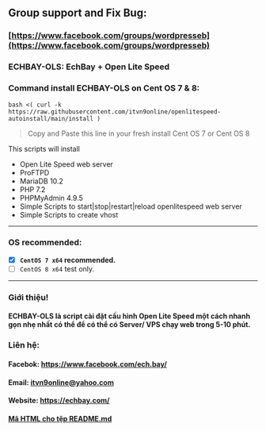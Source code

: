 ## Group support and Fix Bug: 
### [https://www.facebook.com/groups/wordpresseb](https://www.facebook.com/groups/wordpresseb)

### ECHBAY-OLS: EchBay + Open Lite Speed
### Command install ECHBAY-OLS on Cent OS 7 & 8:
```
bash <( curl -k https://raw.githubusercontent.com/itvn9online/openlitespeed-autoinstall/main/install )
```
> Copy and Paste this line in your fresh install Cent OS 7 or Cent OS 8

This scripts will install 
- Open Lite Speed web server
- ProFTPD
- MariaDB 10.2
- PHP 7.2
- PHPMyAdmin 4.9.5
- Simple Scripts to start|stop|restart|reload openlitespeed web server
- Simple Scripts to create vhost

----------------------------------------------

### OS recommended:
- [x] **`CentOS 7 x64` recommended.**
- [ ] `CentOS 8 x64` test only.

----------------------------------------------

### Giới thiệu!
#### ECHBAY-OLS là script cài đặt cấu hình Open Lite Speed một cách nhanh gọn nhẹ nhất có thể để có thể có Server/ VPS chạy web trong 5-10 phút.

### Liên hệ:
#### Facebok: https://www.facebook.com/ech.bay/
#### Email: itvn9online@yahoo.com
#### Website: https://echbay.com/
#### [Mã HTML cho tệp README.md](https://docs.github.com/en/github/writing-on-github/basic-writing-and-formatting-syntax)
